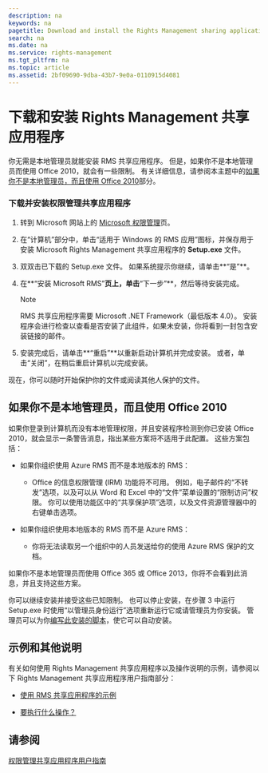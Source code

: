 ```yaml
---
description: na
keywords: na
pagetitle: Download and install the Rights Management sharing application
search: na
ms.date: na
ms.service: rights-management
ms.tgt_pltfrm: na
ms.topic: article
ms.assetid: 2bf09690-9dba-43b7-9e0a-0110915d4081
---
```

# 下载和安装 Rights Management 共享应用程序
你无需是本地管理员就能安装 RMS 共享应用程序。 但是，如果你不是本地管理员而使用 Office 2010，就会有一些限制。 有关详细信息，请参阅本主题中的[如果你不是本地管理员，而且使用 Office 2010](#BKMK_SetupOffice2010)部分。

### 下载并安装权限管理共享应用程序

1.  转到 Microsoft 网站上的 [Microsoft 权限管理](http://go.microsoft.com/fwlink/?LinkId=303970)页。

2.  在“计算机”部分中，单击“适用于 Windows 的 RMS 应用”图标，并保存用于安装 Microsoft Rights Management 共享应用程序的 **Setup.exe** 文件。

3.  双双击已下载的 Setup.exe 文件。 如果系统提示你继续，请单击**“是”**。

4.  在**“安装 Microsoft RMS”**页上，单击**“下一步”**，然后等待安装完成。

    > [!NOTE]
    > RMS 共享应用程序需要 Microsoft .NET Framework（最低版本 4.0）。 安装程序会进行检查以查看是否安装了此组件，如果未安装，你将看到一封包含安装链接的邮件。

5.  安装完成后，请单击**“重启”**以重新启动计算机并完成安装。 或者，单击“关闭”，在稍后重启计算机以完成安装。

现在，你可以随时开始保护你的文件或阅读其他人保护的文件。

## <a name="BKMK_SetupOffice2010"></a>如果你不是本地管理员，而且使用 Office 2010
如果你登录到计算机而没有本地管理权限，并且安装程序检测到你已安装 Office 2010，就会显示一条警告消息，指出某些方案将不适用于此配置。 这些方案包括：

-   如果你组织使用 Azure RMS 而不是本地版本的 RMS：

    -   Office 的信息权限管理 (IRM) 功能将不可用。 例如，电子邮件的“不转发”选项，以及可以从 Word 和 Excel 中的“文件”菜单设置的“限制访问”权限。 你可以使用功能区中的“共享保护项”选项，以及文件资源管理器中的右键单击选项。

-   如果你组织使用本地版本的 RMS 而不是 Azure RMS：

    -   你将无法读取另一个组织中的人员发送给你的使用 Azure RMS 保护的文档。

如果你不是本地管理员而使用 Office 365 或 Office 2013，你将不会看到此消息，并且支持这些方案。

你可以继续安装并接受这些已知限制。 也可以停止安装，在步骤 3 中运行 Setup.exe 时使用“以管理员身份运行”选项重新运行它或请管理员为你安装。 管理员可以为你[编写此安装的脚本](https://technet.microsoft.com/library/dn339003.aspx)，使它可以自动安装。

## 示例和其他说明
有关如何使用 Rights Management 共享应用程序以及操作说明的示例，请参阅以下 Rights Management 共享应用程序用户指南部分：

-   [使用 RMS 共享应用程序的示例](../Topic/Rights_Management_sharing_application_user_guide.md#BKMK_SharingExamples)

-   [要执行什么操作？](../Topic/Rights_Management_sharing_application_user_guide.md#BKMK_SharingInstructions)

## 请参阅
[权限管理共享应用程序用户指南](../Topic/Rights_Management_sharing_application_user_guide.md)

